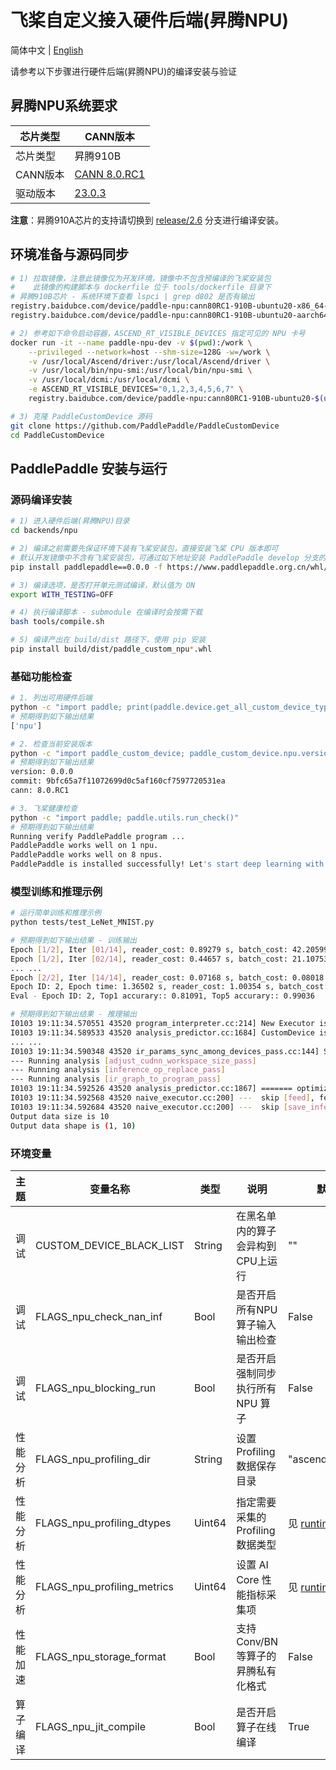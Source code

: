 # 飞桨自定义接入硬件后端(昇腾NPU)

简体中文 | [English](./README.md)

请参考以下步骤进行硬件后端(昇腾NPU)的编译安装与验证

## 昇腾NPU系统要求

| 芯片类型  | CANN版本     |
| --------- | -------- |
| 芯片类型 | 昇腾910B |
| CANN版本 | [CANN 8.0.RC1](https://support.huawei.com/enterprise/zh/ascend-computing/cann-pid-251168373/software) |
| 驱动版本 | [23.0.3](https://support.huawei.com/enterprise/zh/ascend-computing/ascend-hdk-pid-252764743/software) |

**注意**：昇腾910A芯片的支持请切换到 [release/2.6](https://github.com/PaddlePaddle/PaddleCustomDevice/blob/release/2.6/backends/npu/README_cn.md) 分支进行编译安装。

## 环境准备与源码同步

```bash
# 1) 拉取镜像，注意此镜像仅为开发环境，镜像中不包含预编译的飞桨安装包
#    此镜像的构建脚本与 dockerfile 位于 tools/dockerfile 目录下
# 昇腾910B芯片 - 系统环境下查看 lspci | grep d802 是否有输出
registry.baidubce.com/device/paddle-npu:cann80RC1-910B-ubuntu20-x86_64-gcc84-py310
registry.baidubce.com/device/paddle-npu:cann80RC1-910B-ubuntu20-aarch64-gcc84-py310

# 2) 参考如下命令启动容器，ASCEND_RT_VISIBLE_DEVICES 指定可见的 NPU 卡号
docker run -it --name paddle-npu-dev -v $(pwd):/work \
    --privileged --network=host --shm-size=128G -w=/work \
    -v /usr/local/Ascend/driver:/usr/local/Ascend/driver \
    -v /usr/local/bin/npu-smi:/usr/local/bin/npu-smi \
    -v /usr/local/dcmi:/usr/local/dcmi \
    -e ASCEND_RT_VISIBLE_DEVICES="0,1,2,3,4,5,6,7" \
    registry.baidubce.com/device/paddle-npu:cann80RC1-910B-ubuntu20-$(uname -m)-py310 /bin/bash

# 3) 克隆 PaddleCustomDevice 源码
git clone https://github.com/PaddlePaddle/PaddleCustomDevice
cd PaddleCustomDevice
```

## PaddlePaddle 安装与运行

### 源码编译安装

```bash
# 1) 进入硬件后端(昇腾NPU)目录
cd backends/npu

# 2) 编译之前需要先保证环境下装有飞桨安装包，直接安装飞桨 CPU 版本即可
# 默认开发镜像中不含有飞桨安装包，可通过如下地址安装 PaddlePaddle develop 分支的 nightly build 版本的安装包
pip install paddlepaddle==0.0.0 -f https://www.paddlepaddle.org.cn/whl/linux/cpu-mkl/develop.html

# 3) 编译选项，是否打开单元测试编译，默认值为 ON
export WITH_TESTING=OFF

# 4) 执行编译脚本 - submodule 在编译时会按需下载
bash tools/compile.sh

# 5) 编译产出在 build/dist 路径下，使用 pip 安装
pip install build/dist/paddle_custom_npu*.whl
```

### 基础功能检查

```bash
# 1. 列出可用硬件后端
python -c "import paddle; print(paddle.device.get_all_custom_device_type())"
# 预期得到如下输出结果
['npu']

# 2. 检查当前安装版本
python -c "import paddle_custom_device; paddle_custom_device.npu.version()"
# 预期得到如下输出结果
version: 0.0.0
commit: 9bfc65a7f11072699d0c5af160cf7597720531ea
cann: 8.0.RC1

# 3. 飞桨健康检查
python -c "import paddle; paddle.utils.run_check()"
# 预期得到如下输出结果
Running verify PaddlePaddle program ...
PaddlePaddle works well on 1 npu.
PaddlePaddle works well on 8 npus.
PaddlePaddle is installed successfully! Let's start deep learning with PaddlePaddle now.
```

### 模型训练和推理示例

```bash
# 运行简单训练和推理示例
python tests/test_LeNet_MNIST.py

# 预期得到如下输出结果 - 训练输出
Epoch [1/2], Iter [01/14], reader_cost: 0.89279 s, batch_cost: 42.20599 s, ips: 97.04784 samples/s, eta: 0:19:41
Epoch [1/2], Iter [02/14], reader_cost: 0.44657 s, batch_cost: 21.10753 s, ips: 194.05393 samples/s, eta: 0:09:29
... ...
Epoch [2/2], Iter [14/14], reader_cost: 0.07168 s, batch_cost: 0.08018 s, ips: 51086.10163 samples/s, eta: 0:00:00
Epoch ID: 2, Epoch time: 1.36502 s, reader_cost: 1.00354 s, batch_cost: 1.12250 s, avg ips: 42009.72047 samples/s
Eval - Epoch ID: 2, Top1 accurary:: 0.81091, Top5 accurary:: 0.99036

# 预期得到如下输出结果 - 推理输出
I0103 19:11:34.570551 43520 program_interpreter.cc:214] New Executor is Running.
I0103 19:11:34.589533 43520 analysis_predictor.cc:1684] CustomDevice is enabled
... ...
I0103 19:11:34.590348 43520 ir_params_sync_among_devices_pass.cc:144] Sync params from CPU to npu:0
--- Running analysis [adjust_cudnn_workspace_size_pass]
--- Running analysis [inference_op_replace_pass]
--- Running analysis [ir_graph_to_program_pass]
I0103 19:11:34.592526 43520 analysis_predictor.cc:1867] ======= optimize end =======
I0103 19:11:34.592568 43520 naive_executor.cc:200] ---  skip [feed], feed -> inputs
I0103 19:11:34.592684 43520 naive_executor.cc:200] ---  skip [save_infer_model/scale_0.tmp_0], fetch -> fetch
Output data size is 10
Output data shape is (1, 10)
```

### 环境变量

| 主题   | 变量名称                         | 类型   | 说明                              | 默认值                                                       |
| -------- | -------------------------------- | ------ | --------------------------------- | ------------------------------------------------------------ |
| 调试     | CUSTOM_DEVICE_BLACK_LIST  | String   | 在黑名单内的算子会异构到CPU上运行 | "" |
| 调试     | FLAGS_npu_check_nan_inf | Bool   | 是否开启所有NPU算子输入输出检查   | False |
| 调试     | FLAGS_npu_blocking_run | Bool   | 是否开启强制同步执行所有 NPU 算子 | False |
| 性能分析 | FLAGS_npu_profiling_dir | String | 设置 Profiling 数据保存目录       | "ascend_profiling" |
| 性能分析 | FLAGS_npu_profiling_dtypes | Uint64 | 指定需要采集的 Profiling 数据类型 | 见 [runtime.cc](https://github.com/PaddlePaddle/PaddleCustomDevice/blob/develop/backends/npu/runtime/runtime.cc#L31) |
| 性能分析 | FLAGS_npu_profiling_metrics | Uint64 | 设置 AI Core 性能指标采集项       | 见 [runtime.cc](https://github.com/PaddlePaddle/PaddleCustomDevice/blob/develop/backends/npu/runtime/runtime.cc#L36) |
| 性能加速 | FLAGS_npu_storage_format  | Bool   | 支持 Conv/BN 等算子的昇腾私有化格式 | False |
| 算子编译 | FLAGS_npu_jit_compile  | Bool   | 是否开启算子在线编译 | True |

